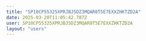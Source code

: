```yaml
---
title: "SP10CP55325XPRJBJ5DZ3MQAR0T5E7EXXZHKTZD2A"
date: 2025-03-20T11:05:42.787Z
user: SP10CP55325XPRJBJ5DZ3MQAR0T5E7EXXZHKTZD2A
layout: "users"
---
```

    